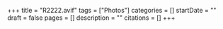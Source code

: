 +++
title = "R2222.avif"
tags = ["Photos"]
categories = []
startDate = ""
draft = false
pages = []
description = ""
citations = []
+++
